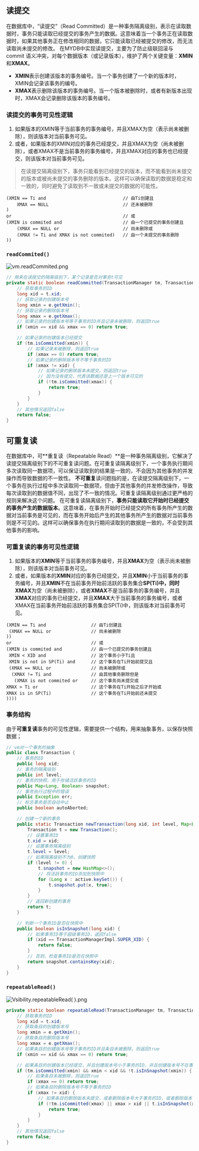 ## 读提交
在数据库中，“读提交”（Read Committed）是一种事务隔离级别，表示在读取数据时，事务只能读取已经提交的事务产生的数据。这意味着当一个事务正在读取数据时，如果其他事务正在修改相同的数据，它只能读取已经被提交的修改，而无法读取尚未提交的修改。
在MYDB中实现读提交，主要为了防止级联回滚与 commit 语义冲突，对每个数据版本（或记录版本），维护了两个关键变量：**XMIN**和**XMAX**。

- **XMIN**表示创建该版本的事务编号。当一个事务创建了一个新的版本时，XMIN会记录该事务的编号。
- **XMAX**表示删除该版本的事务编号。当一个版本被删除时，或者有新版本出现时，XMAX会记录删除该版本的事务编号。
### 读提交的事务可见性逻辑

1. 如果版本的XMIN等于当前事务的事务编号，并且XMAX为空（表示尚未被删除），则该版本对当前事务可见。
2. 或者，如果版本的XMIN对应的事务已经提交，并且XMAX为空（尚未被删除），或者XMAX不是当前事务的事务编号，并且XMAX对应的事务也已经提交，则该版本对当前事务可见。
> 在读提交隔离级别下，事务只能看到已经提交的版本，而不能看到尚未提交的版本或被尚未提交的事务删除的版本。这样可以确保读取的数据是稳定和一致的，同时避免了读取到不一致或未提交的数据的可能性。

```
(XMIN == Ti and                             // 由Ti创建且
    XMAX == NULL                            // 还未被删除
)
or                                          // 或
(XMIN is commited and                       // 由一个已提交的事务创建且
    (XMAX == NULL or                        // 尚未删除或
    (XMAX != Ti and XMAX is not commited)   // 由一个未提交的事务删除
))
```
### `readCommited()`
![vm.readCommited.png](https://cdn.nlark.com/yuque/0/2024/png/22796888/1713408021349-1b26911c-e2cc-4b41-a9b8-c473c3c3b21a.png#averageHue=%23fbf9f8&clientId=u7233732b-c9ba-4&from=paste&height=2047&id=u46d159cd&originHeight=2559&originWidth=2319&originalType=binary&ratio=1.25&rotation=0&showTitle=false&size=333499&status=done&style=none&taskId=u19acab8d-a1d8-4809-879f-c2271b4666c&title=&width=1855.2)
```java
// 用来在读提交的隔离级别下，某个记录是否对事务t可见
private static boolean readCommitted(TransactionManager tm, Transaction t, Entry e) {
    // 获取事务的ID
    long xid = t.xid;
    // 获取记录的创建版本号
    long xmin = e.getXmin();
    // 获取记录的删除版本号
    long xmax = e.getXmax();
    // 如果记录的创建版本号等于事务的ID并且记录未被删除，则返回true
    if (xmin == xid && xmax == 0) return true;

    // 如果记录的创建版本已经提交
    if (tm.isCommitted(xmin)) {
        // 如果记录未被删除，则返回true
        if (xmax == 0) return true;
        // 如果记录的删除版本号不等于事务的ID
        if (xmax != xid) {
            // 如果记录的删除版本未提交，则返回true
            // 因为没有提交，代表该数据还是上一个版本可见的
            if (!tm.isCommitted(xmax)) {
                return true;
            }
        }
    }
    // 其他情况返回false
    return false;
}

```
## 可重复读
在数据库中，可**重复读（Repeatable Read）**是一种事务隔离级别，它解决了读提交隔离级别下的不可重复读问题。在可重复读隔离级别下，一个事务执行期间多次读取同一数据项，可以保证读取到的结果是一致的，不会因为其他事务的并发操作而导致数据的不一致性。
**不可重复**读问题指的是，在读提交隔离级别下，一个事务在执行过程中多次读取同一数据项，但由于其他事务的并发修改操作，导致每次读取到的数据值不同，出现了不一致的情况。可重复读隔离级别通过更严格的规则来解决这个问题。
在可重复读隔离级别下，**事务只能读取它开始时已经提交的事务产生的数据版本**。这意味着，在事务开始时已经提交的所有事务所产生的数据对当前事务是可见的，而在事务开始后产生的其他事务所产生的数据对当前事务则是不可见的。这样可以确保事务在执行期间读取到的数据是一致的，不会受到其他事务的影响。
### 可重复读的事务可见性逻辑

1. 如果版本的**XMIN**等于当前事务的事务编号，并且**XMAX**为空（表示尚未被删除），则该版本对当前事务可见。
2. 或者，如果版本的**XMIN**对应的事务已经提交，并且**XMIN**小于当前事务的事务编号，并且**XMIN**不在当前事务开始前活跃的事务集合**SP(Ti)**中，同时**XMAX**为空（尚未被删除），或者**XMAX**不是当前事务的事务编号，并且**XMAX**对应的事务已经提交，并且**XMAX**大于当前事务的事务编号，或者XMAX在当前事务开始前活跃的事务集合SP(Ti)中，则该版本对当前事务可见。
```
(XMIN == Ti and                 // 由Ti创建且
 (XMAX == NULL or               // 尚未被删除
))
or                              // 或
(XMIN is commited and           // 由一个已提交的事务创建且
 XMIN < XID and                 // 这个事务小于Ti且
 XMIN is not in SP(Ti) and      // 这个事务在Ti开始前提交且
 (XMAX == NULL or               // 尚未被删除或
  (XMAX != Ti and               // 由其他事务删除但是
   (XMAX is not commited or     // 这个事务尚未提交或
XMAX > Ti or                    // 这个事务在Ti开始之后才开始或
XMAX is in SP(Ti)               // 这个事务在Ti开始前还未提交
))))
```
### 事务结构
由于**可重复读**事务的可见性逻辑，需要提供一个结构，用来抽象事务，以保存快照数据；
```java
// vm对一个事务的抽象
public class Transaction {
    // 事务的ID
    public long xid;
    // 事务的隔离级别
    public int level;
    // 事务的快照，用于存储活跃事务的ID
    public Map<Long, Boolean> snapshot;
    // 事务执行过程中的错误
    public Exception err;
    // 标志事务是否自动中止
    public boolean autoAborted;

    // 创建一个新的事务
    public static Transaction newTransaction(long xid, int level, Map<Long, Transaction> active) {
        Transaction t = new Transaction();
        // 设置事务ID
        t.xid = xid;
        // 设置事务隔离级别
        t.level = level;
        // 如果隔离级别不为0，创建快照
        if (level != 0) {
            t.snapshot = new HashMap<>();
            // 将活跃事务的ID添加到快照中
            for (Long x : active.keySet()) {
                t.snapshot.put(x, true);
            }
        }
        // 返回新创建的事务
        return t;
    }

    // 判断一个事务ID是否在快照中
    public boolean isInSnapshot(long xid) {
        // 如果事务ID等于超级事务ID，返回false
        if (xid == TransactionManagerImpl.SUPER_XID) {
            return false;
        }
        // 否则，检查事务ID是否在快照中
        return snapshot.containsKey(xid);
    }
}

```
### `repeatableRead()`
![Vsibility.repeatableRead( ).png](https://cdn.nlark.com/yuque/0/2024/png/22796888/1713430540830-69bb7f92-c16e-4432-9b95-ef24740572e2.png#averageHue=%23f3f3f3&clientId=u56c45e21-d5d6-4&from=paste&height=1046&id=u61f36e2b&originHeight=1308&originWidth=2274&originalType=binary&ratio=1.25&rotation=0&showTitle=false&size=222988&status=done&style=none&taskId=u66f13de5-62e8-4ad5-9bf0-1fadaf2a5cc&title=&width=1819.2)
```java
private static boolean repeatableRead(TransactionManager tm, Transaction t, Entry e) {
    // 获取事务的ID
    long xid = t.xid;
    // 获取条目的创建版本号
    long xmin = e.getXmin();
    // 获取条目的删除版本号
    long xmax = e.getXmax();
    // 如果条目的创建版本号等于事务的ID并且条目未被删除，则返回true
    if (xmin == xid && xmax == 0) return true;

    // 如果条目的创建版本已经提交，并且创建版本号小于事务的ID，并且创建版本号不在事务的快照中
    if (tm.isCommitted(xmin) && xmin < xid && !t.isInSnapshot(xmin)) {
        // 如果条目未被删除，则返回true
        if (xmax == 0) return true;
        // 如果条目的删除版本号不等于事务的ID
        if (xmax != xid) {
            // 如果条目的删除版本未提交，或者删除版本号大于事务的ID，或者删除版本号在事务的快照中，则返回true
            if (!tm.isCommitted(xmax) || xmax > xid || t.isInSnapshot(xmax)) {
                return true;
            }
        }
    }
    // 其他情况返回false
    return false;
}
```
